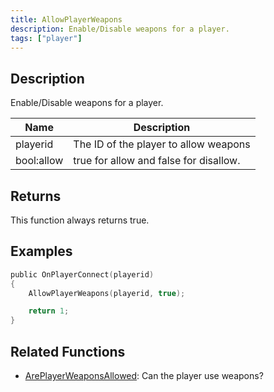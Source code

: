 ```yaml
---
title: AllowPlayerWeapons
description: Enable/Disable weapons for a player.
tags: ["player"]
---
```


<VersionWarn version='omp v1.1.0.2612' />

## Description

Enable/Disable weapons for a player.

| Name     | Description                                           |
| -------- | ----------------------------------------------------- |
| playerid | The ID of the player to allow weapons |
| bool:allow | true for allow and false for disallow. |

## Returns

This function always returns true.

## Examples

```c
public OnPlayerConnect(playerid)
{
    AllowPlayerWeapons(playerid, true);

    return 1;
}
```

## Related Functions

- [ArePlayerWeaponsAllowed](ArePlayerWeaponsAllowed): Can the player use weapons?
